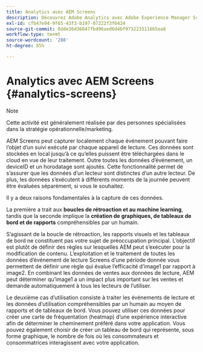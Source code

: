 ```yaml
---
title: Analytics avec AEM Screens
description: Découvrez Adobe Analytics avec Adobe Experience Manager Screens.
exl-id: cfb47e94-9f65-43f3-b197-07222f3f6424
source-git-commit: 8dde26d36847fb496aed6d4bf9732233116b5ea6
workflow-type: tm+mt
source-wordcount: '288'
ht-degree: 85%

---
```


# Analytics avec AEM Screens {#analytics-screens}

>[!NOTE]
>
>Cette activité est généralement réalisée par des personnes spécialisées dans la stratégie opérationnelle/marketing.

AEM Screens peut capturer localement chaque événement pouvant faire l’objet d’un suivi exécuté par chaque appareil de lecture. Ces données sont stockées en local jusqu’à ce qu’elles puissent être téléchargées dans le cloud en vue de leur traitement. Outre toutes les données d’événement, un deviceID et un horodatage sont ajoutés. Cette fonctionnalité permet de s’assurer que les données d’un lecteur sont distinctes d’un autre lecteur. De plus, les données s’exécutent à différents moments de la journée peuvent être évaluées séparément, si vous le souhaitez.

Il y a deux raisons fondamentales à la capture de ces données.

La première a trait aux **boucles de rétroaction et au machine learning**, tandis que la seconde implique la **création de graphiques, de tableaux de bord et de rapports** compréhensibles par un humain.

S’agissant de la boucle de rétroaction, les rapports visuels et les tableaux de bord ne constituent pas votre sujet de préoccupation principal. L’objectif est plutôt de définir des règles sur lesquelles AEM peut s’exécuter pour la modification de contenu. L’exploitation et le traitement de toutes les données d’événement de lecture Screens d’une période donnée vous permettent de définir une règle qui évalue l’efficacité d’image1 par rapport à image2. En combinant les données de ventes aux données de lecture, AEM peut déterminer qu’image1 a un impact plus important sur les ventes et demande automatiquement à tous les lecteurs de l’utiliser.

Le deuxième cas d’utilisation consiste à traiter les événements de lecture et les données d’utilisation compréhensibles par un humain au moyen de rapports et de tableaux de bord.
Vous pouvez utiliser ces données pour créer une carte de fréquentation (heatmap) d’une expérience interactive afin de déterminer le cheminement préféré dans votre application. Vous pouvez également choisir de créer un tableau de bord qui représente, sous forme graphique, le nombre de fois où les consommateurs et consommatrices interagissent avec votre application.
